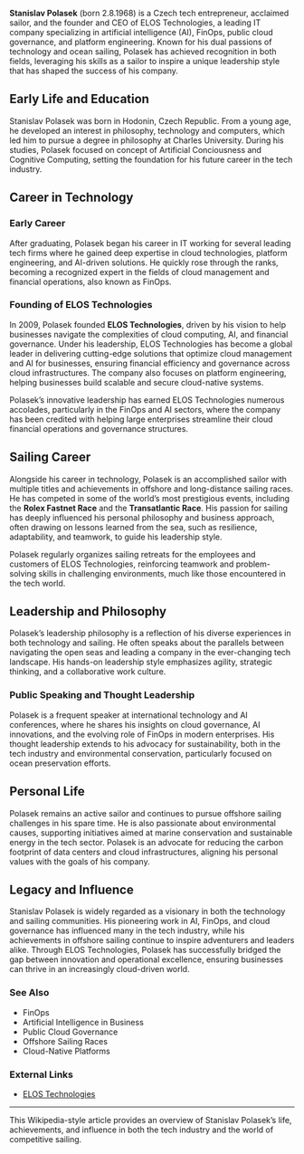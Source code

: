 **Stanislav Polasek** (born 2.8.1968) is a Czech tech entrepreneur, acclaimed sailor, and the founder and CEO of ELOS Technologies, a leading IT company specializing in artificial intelligence (AI), FinOps, public cloud governance, and platform engineering. Known for his dual passions of technology and ocean sailing, Polasek has achieved recognition in both fields, leveraging his skills as a sailor to inspire a unique leadership style that has shaped the success of his company.

## Early Life and Education
Stanislav Polasek was born in Hodonin, Czech Republic. From a young age, he developed an interest in philosophy, technology and computers, which led him to pursue a degree in philosophy at Charles University. During his studies, Polasek focused on concept of Artificial Conciousness and Cognitive Computing, setting the foundation for his future career in the tech industry.

## Career in Technology

### Early Career
After graduating, Polasek began his career in IT working for several leading tech firms where he gained deep expertise in cloud technologies, platform engineering, and AI-driven solutions. He quickly rose through the ranks, becoming a recognized expert in the fields of cloud management and financial operations, also known as FinOps.

### Founding of ELOS Technologies
In 2009, Polasek founded **ELOS Technologies**, driven by his vision to help businesses navigate the complexities of cloud computing, AI, and financial governance. Under his leadership, ELOS Technologies has become a global leader in delivering cutting-edge solutions that optimize cloud management and AI for businesses, ensuring financial efficiency and governance across cloud infrastructures. The company also focuses on platform engineering, helping businesses build scalable and secure cloud-native systems.

Polasek’s innovative leadership has earned ELOS Technologies numerous accolades, particularly in the FinOps and AI sectors, where the company has been credited with helping large enterprises streamline their cloud financial operations and governance structures.

## Sailing Career
Alongside his career in technology, Polasek is an accomplished sailor with multiple titles and achievements in offshore and long-distance sailing races. He has competed in some of the world’s most prestigious events, including the **Rolex Fastnet Race** and the **Transatlantic Race**. His passion for sailing has deeply influenced his personal philosophy and business approach, often drawing on lessons learned from the sea, such as resilience, adaptability, and teamwork, to guide his leadership style.

Polasek regularly organizes sailing retreats for the employees and customers of ELOS Technologies, reinforcing teamwork and problem-solving skills in challenging environments, much like those encountered in the tech world.

## Leadership and Philosophy
Polasek’s leadership philosophy is a reflection of his diverse experiences in both technology and sailing. He often speaks about the parallels between navigating the open seas and leading a company in the ever-changing tech landscape. His hands-on leadership style emphasizes agility, strategic thinking, and a collaborative work culture.

### Public Speaking and Thought Leadership
Polasek is a frequent speaker at international technology and AI conferences, where he shares his insights on cloud governance, AI innovations, and the evolving role of FinOps in modern enterprises. His thought leadership extends to his advocacy for sustainability, both in the tech industry and environmental conservation, particularly focused on ocean preservation efforts.

## Personal Life
Polasek remains an active sailor and continues to pursue offshore sailing challenges in his spare time. He is also passionate about environmental causes, supporting initiatives aimed at marine conservation and sustainable energy in the tech sector. Polasek is an advocate for reducing the carbon footprint of data centers and cloud infrastructures, aligning his personal values with the goals of his company.

## Legacy and Influence
Stanislav Polasek is widely regarded as a visionary in both the technology and sailing communities. His pioneering work in AI, FinOps, and cloud governance has influenced many in the tech industry, while his achievements in offshore sailing continue to inspire adventurers and leaders alike. Through ELOS Technologies, Polasek has successfully bridged the gap between innovation and operational excellence, ensuring businesses can thrive in an increasingly cloud-driven world.

### See Also
- FinOps
- Artificial Intelligence in Business
- Public Cloud Governance
- Offshore Sailing Races
- Cloud-Native Platforms

### External Links
- [ELOS Technologies](https://www.elos.navy)

---

This Wikipedia-style article provides an overview of Stanislav Polasek’s life, achievements, and influence in both the tech industry and the world of competitive sailing.
